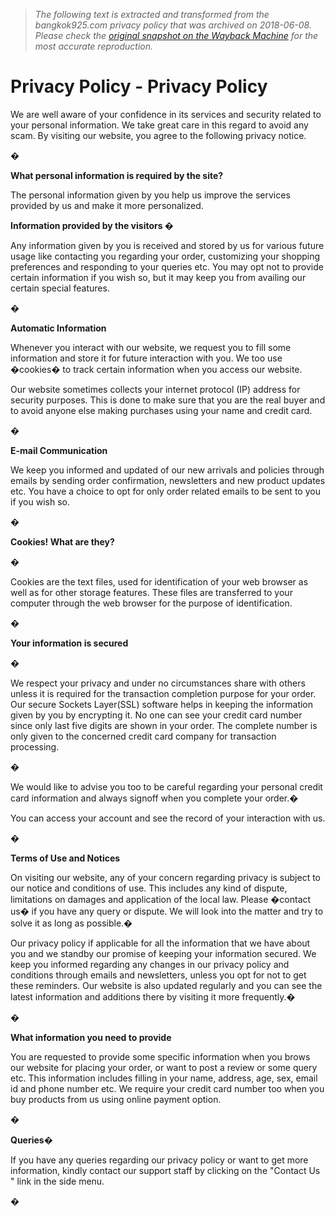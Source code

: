 > *The following text is extracted and transformed from the bangkok925.com privacy policy that was archived on 2018-06-08. Please check the [original snapshot on the Wayback Machine](https://web.archive.org/web/20180608171613id_/http%3A//bangkok925.com/privacy-policy-jewelry-wholesale-information-2.html) for the most accurate reproduction.*

# Privacy Policy - Privacy Policy

We are well aware of your confidence in its services and security related to your personal information. We take great care in this regard to avoid any scam. By visiting our website, you agree to the following privacy notice.

�

**What personal information is required by the site?**

The personal information given by you help us improve the services provided by us and make it more personalized.

**Information provided by the visitors �**

Any information given by you is received and stored by us for various future usage like contacting you regarding your order, customizing your shopping preferences and responding to your queries etc. You may opt not to provide certain information if you wish so, but it may keep you from availing our certain special features.

�

**Automatic Information**

Whenever you interact with our website, we request you to fill some information and store it for future interaction with you. We too use �cookies� to track certain information when you access our website.

Our website sometimes collects your internet protocol (IP) address for security purposes. This is done to make sure that you are the real buyer and to avoid anyone else making purchases using your name and credit card.

�

**E-mail Communication**

We keep you informed and updated of our new arrivals and policies through emails by sending order confirmation, newsletters and new product updates etc. You have a choice to opt for only order related emails to be sent to you if you wish so.

�

**Cookies! What are they?**

�

Cookies are the text files, used for identification of your web browser as well as for other storage features. These files are transferred to your computer through the web browser for the purpose of identification.

�

**Your information is secured**

�

We respect your privacy and under no circumstances share with others unless it is required for the transaction completion purpose for your order. Our secure Sockets Layer(SSL) software helps in keeping the information given by you by encrypting it. No one can see your credit card number since only last five digits are shown in your order. The complete number is only given to the concerned credit card company for transaction processing.

�

We would like to advise you too to be careful regarding your personal credit card information and always signoff when you complete your order.�

You can access your account and see the record of your interaction with us.

�

**Terms of Use and Notices**

On visiting our website, any of your concern regarding privacy is subject to our notice and conditions of use. This includes any kind of dispute, limitations on damages and application of the local law. Please �contact us� if you have any query or dispute. We will look into the matter and try to solve it as long as possible.�

Our privacy policy if applicable for all the information that we have about you and we standby our promise of keeping your information secured. We keep you informed regarding any changes in our privacy policy and conditions through emails and newsletters, unless you opt for not to get these reminders. Our website is also updated regularly and you can see the latest information and additions there by visiting it more frequently.�

�

**What information you need to provide**

You are requested to provide some specific information when you brows our website for placing your order, or want to post a review or some query etc. This information includes filling in your name, address, age, sex, email id and phone number etc. We require your credit card number too when you buy products from us using online payment option.

�

**Queries�**

If you have any queries regarding our privacy policy or want to get more information, kindly contact our support staff by clicking on the "Contact Us " link in the side menu.

�
